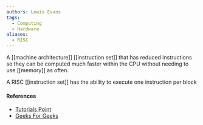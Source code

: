 ```yaml
---
authors: Lewis Evans
tags:
  - Computing
  - Hardware
aliases:
  - RISC
---
```

A [[machine architecture]] [[instruction set]] that has reduced instructions so they can be computed much faster within the CPU without needing to use [[memory]] as often.

A RISC [[instruction set]] has the ability to execute one instruction per block

#### References
- [Tutorials Point](https://www.britannica.com/technology/computer-memory)
- [Geeks For Geeks](https://www.geeksforgeeks.org/computer-organization-risc-and-cisc/)